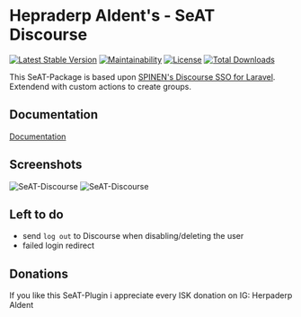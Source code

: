 # Hepraderp Aldent's - SeAT Discourse

[![Latest Stable Version](https://poser.pugx.org/herpaderpaldent/seat-discourse/v/stable)](https://packagist.org/packages/herpaderpaldent/seat-discourse)
[![Maintainability](https://api.codeclimate.com/v1/badges/591f996eb3a185ea4e42/maintainability)](https://codeclimate.com/github/herpaderpaldent/seat-discourse/maintainability)
[![License](https://poser.pugx.org/herpaderpaldent/seat-discourse/license)](https://packagist.org/packages/herpaderpaldent/seat-discourse)
[![Total Downloads](https://poser.pugx.org/herpaderpaldent/seat-discourse/downloads)](https://packagist.org/packages/herpaderpaldent/seat-discourse)

This SeAT-Package is based upon [SPINEN's Discourse SSO for Laravel](https://github.com/spinen/laravel-discourse-sso). 
Extendend with custom actions to create groups.

## Documentation

[Documentation](https://herpaderpaldent.github.io/seat-discourse/)

## Screenshots

![SeAT-Discourse](https://i.imgur.com/FqTMDuA.png)
![SeAT-Discourse](https://i.imgur.com/JYMVdlL.png)



## Left to do

* send `log out` to Discourse when disabling/deleting the user
* failed login redirect

## Donations
If you like this SeAT-Plugin i appreciate every ISK donation on IG: Herpaderp Aldent
